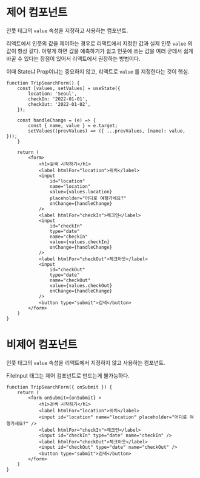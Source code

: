 
# 제어 컴포넌트

인풋 태그의 `value` 속성을 지정하고 사용하는 컴포넌트.

리액트에서 인풋의 값을 제어하는 경우로 리액트에서 지정한 값과 실제 인풋 `value` 의 값이 항상 같다.
이렇게 하면 값을 예측하기가 쉽고 인풋에 쓰는 값을 여러 군데서 쉽게 바꿀 수 있다는 장점이 있어서 리액트에서 권장하는 방법이다.

이때 State냐 Prop이냐는 중요하지 않고, 리액트로 `value` 를 지정한다는 것이 핵심.

```JSX
function TripSearchForm() { 
	const [values, setValues] = useState({ 
		location: 'Seoul', 
		checkIn: '2022-01-01', 
		checkOut: '2022-01-02', 
	});
	
	const handleChange = (e) => { 
		const { name, value } = e.target; 
		setValues((prevValues) => ({ ...prevValues, [name]: value, })); 
	} 
		
	return ( 
		<form> 
			<h1>검색 시작하기</h1> 
			<label htmlFor="location">위치</label> 
			<input 
				id="location" 
				name="location" 
				value={values.location} 
				placeholder="어디로 여행가세요?" 
				onChange={handleChange} 
			/> 
			<label htmlFor="checkIn">체크인</label> 
			<input 
				id="checkIn" 
				type="date" 
				name="checkIn" 
				value={values.checkIn} 
				onChange={handleChange} 
			/> 
			<label htmlFor="checkOut">체크아웃</label> 
			<input 
				id="checkOut" 
				type="date" 
				name="checkOut" 
				value={values.checkOut} 
				onChange={handleChange} 
			/> 
			<button type="submit">검색</button> 
		</form> 
	) 
}
```

# 비제어 컴포넌트

인풋 태그의 `value` 속성을 리액트에서 지정하지 않고 사용하는 컴포넌트.

FileInput 태그는 제어 컴포넌트로 만드는게 불가능하다.

```JSX
function TripSearchForm({ onSubmit }) { 
	return ( 
		<form onSubmit={onSubmit} > 
			<h1>검색 시작하기</h1> 
			<label htmlFor="location">위치</label> 
			<input id="location" name="location" placeholder="어디로 여행가세요?" />
			<label htmlFor="checkIn">체크인</label> 
			<input id="checkIn" type="date" name="checkIn" /> 
			<label htmlFor="checkOut">체크아웃</label> 
			<input id="checkOut" type="date" name="checkOut" /> 
			<button type="submit">검색</button> 
		</form> 
	) 
}
```